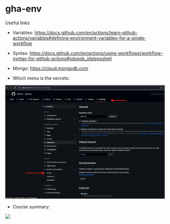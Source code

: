 # gha-env

Useful links
- Variables: https://docs.github.com/en/actions/learn-github-actions/variables#defining-environment-variables-for-a-single-workflow
- Syntax: https://docs.github.com/en/actions/using-workflows/workflow-syntax-for-github-actions#jobsjob_idstepsshell
- Mongo: https://cloud.mongodb.com


- Which menu is the secrets:

![](secrets.png?raw=true)

- Course summary:

![](summary.png?raw=true)